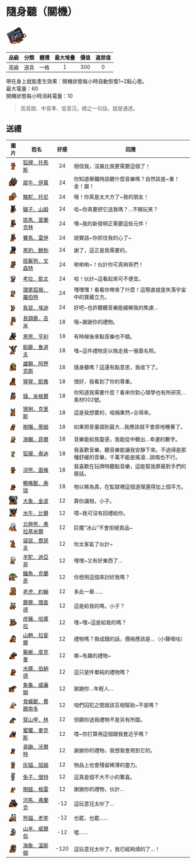 # 隨身聽（關機）

![img](images/item_pic_SST.png)

|品級|分類|體積|最大堆疊|價值|違禁值|
|:--:|:--:|:--:|:--:|:--:|:--:|
|高級|道具|一格|1|300|0|

帶在身上就能產生效果：開機狀態每小時自動恢復1\~2點心態。\
最大電量：60\
開機狀態每小時消耗電量：10

> 高音甜、中音準、低音沉，總之一句話，就是通透。

## 送禮

|圖片|姓名|好感|回應|
|:--:|--|:--:|--|
|![img](images/fox.png)|[狐貍．托馬斯](狐貍．托馬斯.md)|24|相信我，沒誰比我更需要這個了！|
|![img](images/rhinoceros.png)|[犀牛．伊萬](犀牛．伊萬.md)|24|你知道舉鐵時該聽什麼音樂嗎？自然該是\~重！金！屬！|
|![img](images/camel.png)|[駱駝．托尼](駱駝．托尼.md)|24|哦！你真是太大方了\~我的朋友！|
|![img](images/donkey.png)|[驢子．山姆](驢子．山姆.md)|24|哈\~你真要把它送我嗎？…不開玩笑？|
|![img](images/zebra.png)|[斑馬．富蘭克林](斑馬．富蘭克林.md)|24|嘿\~我的新發明正需要這些元件！|
|![img](images/horse.png)|[賽馬．雷伊](賽馬．雷伊.md)|24|說實話\~你抓住我的心了\~|
|![img](images/BlackPanther.png)|[黑豹．鮑勃](黑豹．鮑勃.md)|24|謝了，這正是我需要的。|
|![img](images/SpottedHyaena.png)|[斑鬣狗．文森特](斑鬣狗．文森特.md)|24|喲喲喲\~！伙計你可真夠哥們！|
|![img](images/Koala.png)|[考拉．凱文](考拉．凱文.md)|24|哈！伙計\~這看起來可不便宜。|
|![img](images/RingTailedLemur.png)|[環尾狐猴．羅伯特](環尾狐猴．羅伯特.md)|24|嘿嘿嘿！看看你帶來了什麼！這簡直就是失落宇宙中的寶藏立方。|
|![img](images/Possum.png)|[負鼠．埃迪](負鼠．埃迪.md)|24|好吧\~也許聽聽音樂能緩解我的焦慮…|
|![img](images/giraffe.png)|[長頸鹿．吉米](長頸鹿．吉米.md)|18|哦\~謝謝你的禮物。|
|![img](images/BlackBear.png)|[黑熊．亨利](黑熊．亨利.md)|18|有時候後來點音樂也不錯。|
|![img](images/reindeer.png)|[馴鹿．魯道夫](馴鹿．魯道夫.md)|18|嘿\~這件禮物足以換走我一張簽名照。|
|![img](images/lion.png)|[雄獅．阿歷克斯](雄獅．阿歷克斯.md)|18|隨身聽嗎？這還有點意思，我收下了。|
|![img](images/chimpanzee.png)|[猩猩．凱撒](猩猩．凱撒.md)|18|很好，我看到了你的尊重。|
|![img](images/tapir.png)|[貘．米格爾](貘．米格爾.md)|18|你知道我需要什麼？看來你對心理學也有所研究…素材002號。|
|![img](images/Lynx.png)|[猞猁．克里斯](猞猁．克里斯.md)|18|這是我想要的，咱倆果然\~合得來。|
|![img](images/sloth.png)|[樹懶．蒂姆](樹懶．蒂姆.md)|18|如果把音量調到最大…我應該就不會原地睡著了。|
|![img](images/SeaOtter.png)|[海獺．菲爾](海獺．菲爾.md)|18|音樂能給我靈感，我能從中聽出…幸運的數字。|
|![img](images/meerkat.png)|[狐獴．泰迪](狐獴．泰迪.md)|18|我喜歡音樂，聽音樂能讓我安靜下來。不過得是那種舒緩的音樂，千萬不能是搖滾…說唱也不行。|
|![img](images/Raccoon.png)|[浣熊．面條](浣熊．面條.md)|18|我喜歡在玩牌時聽點音樂，這能幫我屏蔽對手們的廢話。|
|![img](images/platypus.png)|[鴨嘴獸．泰瑞](鴨嘴獸．泰瑞.md)|18|物以稀為貴，在監獄裡這個道理還得加上個平方。|
|![img](images/elephant.png)|[大象．金波](大象．金波.md)|12|算你識相，小子。|
|![img](images/AfricanBuffalo.png)|[水牛．比爾](水牛．比爾.md)|12|喂\~我可沒有回禮給你。|
|![img](images/PolarBear.png)|[北極熊．弗拉基米爾](北極熊．弗拉基米爾.md)|12|巨魔“冰山”不會拒絕貢品\~|
|![img](images/kangaroo.png)|[袋鼠．喬瑟夫](袋鼠．喬瑟夫.md)|12|你太客氣了伙計\~|
|![img](images/Alpaca.png)|[羊駝．迪亞哥](羊駝．迪亞哥.md)|12|嘿嘿\~又有好東西了…|
|![img](images/crocodile.png)|[鱷魚．克蘭奇](鱷魚．克蘭奇.md)|12|你想用這個來討好我嗎？|
|![img](images/tiger.png)|[老虎．約翰](老虎．約翰.md)|12|多此一舉……|
|![img](images/DeerDolphin.png)|[鹿豚．理查德](鹿豚．理查德.md)|12|這是給我的嗎，小子？|
|![img](images/Warthog.png)|[疣豬．哈庫拉](疣豬．哈庫拉.md)|12|嘿\~嘿\~這是給我的嗎？|
|![img](images/Mandrill.png)|[山魈．拉斐爾](山魈．拉斐爾.md)|12|禮物嗎？換成錢的話，價格應該是…（小聲嘀咕）|
|![img](images/MarineIguana.png)|[鬣蜥．皮克曼](鬣蜥．皮克曼.md)|12|嘶\~有趣的禮物\~|
|![img](images/Capybara.png)|[水豚．伯納德](水豚．伯納德.md)|12|這只是件單純的禮物嗎？|
|![img](images/Tortoise.png)|[象龜．威廉姆](象龜．威廉姆.md)|12|謝謝你…年輕人…|
|![img](images/Anteater.png)|[食蟻獸．費爾南多](食蟻獸．費爾南多.md)|12|咱們囚犯之間就該互相幫助\~不是嗎？|
|![img](images/pangolin.png)|[穿山甲．林](穿山甲．林.md)|12|但願你送我禮物不是另有所圖。|
|![img](images/HoneyBadger.png)|[蜜獾．麥克斯](蜜獾．麥克斯.md)|12|喂\~你打算用這個跟我套近乎嗎？|
|![img](images/skunk.png)|[臭鼬．沃爾特](臭鼬．沃爾特.md)|12|謝謝你的禮物，我想我會用到它的。|
|![img](images/cat.png)|[灰貓．班姆](灰貓．班姆.md)|12|物品上也會殘留稀薄的靈力。|
|![img](images/rabbit.png)|[兔子．懷特](兔子．懷特.md)|12|這真是個不大不小的驚喜。|
|![img](images/Treefrog.png)|[樹蛙．格雷](樹蛙．格雷.md)|12|謝謝你的禮物，伙計…|
|![img](images/hippopotamus.png)|[河馬．弗蘭克](河馬．弗蘭克.md)|-12|這玩意兒太吵了…|
|![img](images/panda.png)|[熊貓．老李](熊貓．老李.md)|-12|也罷，也罷……|
|![img](images/goat.png)|[山羊．威爾伯](山羊．威爾伯.md)|-12|噓……|
|![img](images/walrus.png)|[海象．溫斯頓](海象．溫斯頓.md)|-120|這玩意兒太吵了，我已經夠煩的了…！|

